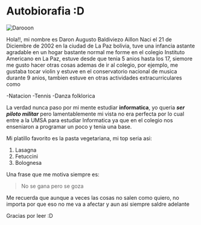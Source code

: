 # Autobiorafia :D

![Darooon](C:\2024\psg-example\Daroooon.jpg)

Hola!!, mi nombre es Daron Augusto Baldiviezo Aillon
Naci el 21 de Diciembre de 2002 en la ciudad de La Paz bolivia, tuve una infancia astante agradable en un hogar bastante normal
me forme en el colegio Instituto Americano en La Paz, estuve desde que tenia 5 anios hasta los 17, siemore me gusto hacer otras cosas ademas de ir al colegio, por ejemplo, me gustaba tocar violin y estuve en el conservatorio nacional de musica durante 9 anios, tambien estuve en otras actividades extracurriculares como

-Natacion
-Tennis
-Danza folklorica

La verdad nunca paso por mi mente estudiar **informatica**, yo queria ***ser piloto militar*** pero lamentablemente mi vista 
no era perfecta por lo cual entre a la UMSA para estudiar Informatica ya que en el colegio nos enseniaron a programar un poco y tenia una base.

Mi platillo favorito es la pasta vegetariana, mi top seria asi:
1. Lasagna
2. Fetuccini
3. Bolognesa

Una frase que me motiva siempre es:
>No se gana pero se goza

Me recuerda que aunque a veces las cosas no salen como quiero, no importa por que eso no me va a afectar y aun asi siempre saldre adelante

Gracias por leer :D
